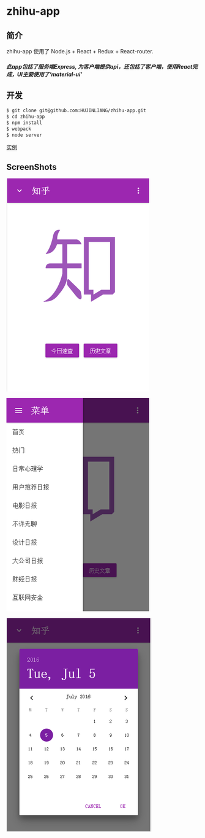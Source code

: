 # zhihu-app

## 简介
zhihu-app 使用了 Node.js + React + Redux + React-router.

##### 此app包括了服务端Express, 为客户端提供api，还包括了客户端，使用React完成，UI主要使用了‘material-ui’


## 开发
```
$ git clone git@github.com:HUJINLIANG/zhihu-app.git
$ cd zhihu-app
$ npm install
$ webpack
$ node server
```
[实例](https://zhihu-app.herokuapp.com/)

## ScreenShots

![1](./screenshots/1.png)

![2](./screenshots/2.png)

![3](./screenshots/3.png)
